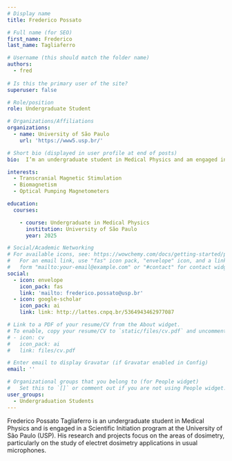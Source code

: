 ```yaml
---
# Display name
title: Frederico Possato

# Full name (for SEO)
first_name: Frederico
last_name: Tagliaferro

# Username (this should match the folder name)
authors:
  - fred
    
# Is this the primary user of the site?
superuser: false

# Role/position
role: Undergraduate Student  

# Organizations/Affiliations
organizations:
  - name: University of São Paulo
    url: 'https://www5.usp.br/'

# Short bio (displayed in user profile at end of posts)
bio:  I’m an undergraduate student in Medical Physics and am engaged in a Scientific Initiation program at the University of São Paulo (USP). My research and projects focus on the areas of dosimetry, particularly on the study of electret dosimetry applications in usual microphones.

interests:
  - Transcranial Magnetic Stimulation 
  - Biomagnetism
  - Optical Pumping Magnetometers

education:
  courses:

    - course: Undergraduate in Medical Physics
      institution: University of São Paulo
      year: 2025

# Social/Academic Networking
# For available icons, see: https://wowchemy.com/docs/getting-started/page-builder/#icons
#   For an email link, use "fas" icon pack, "envelope" icon, and a link in the
#   form "mailto:your-email@example.com" or "#contact" for contact widget.
social:
  - icon: envelope
    icon_pack: fas
    link: 'mailto: frederico.possato@usp.br'
  - icon: google-scholar
    icon_pack: ai
    link: link: http://lattes.cnpq.br/5364943462977087

# Link to a PDF of your resume/CV from the About widget.
# To enable, copy your resume/CV to `static/files/cv.pdf` and uncomment the lines below.
# - icon: cv
#   icon_pack: ai
#   link: files/cv.pdf

# Enter email to display Gravatar (if Gravatar enabled in Config)
email: ''

# Organizational groups that you belong to (for People widget)
#   Set this to `[]` or comment out if you are not using People widget.
user_groups:
  - Undergraduation Students
---
```

Frederico Possato Tagliaferro is an undergraduate student in Medical Physics and is engaged in a Scientific Initiation program at the University of São Paulo (USP). His research and projects focus on the areas of dosimetry, particularly on the study of electret dosimetry applications in usual microphones.


